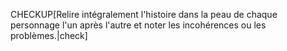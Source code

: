 <!-- Page: Construire de l'intérieur -->

CHECKUP[Relire intégralement l'histoire dans la peau de chaque personnage l'un après l'autre et noter les incohérences ou les problèmes.|check]

